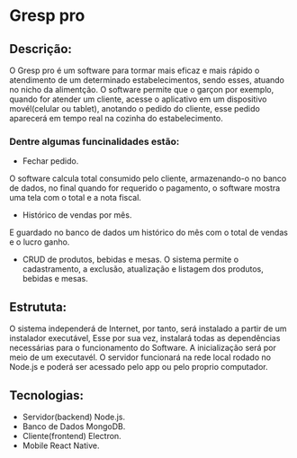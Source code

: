 # Gresp pro
  
## Descrição:

O Gresp pro é um software para tormar mais eficaz e mais rápido o atendimento de um determinado estabelecimentos, sendo esses, atuando no nicho da alimentção. O software permite que o garçon por exemplo, quando for atender um cliente, acesse o aplicativo em um dispositivo movél(celular ou tablet), anotando o pedido do cliente, esse pedido aparecerá em tempo real na cozinha do estabelecimento.

### Dentre algumas funcinalidades estão: 

-  Fechar pedido.

O software calcula total consumido pelo cliente, armazenando-o no banco de dados, no final quando for requerido o pagamento, o software mostra uma tela com o total e a nota fiscal.

- Histórico de vendas por mês.

E guardado no banco de dados um histórico do mês com o total de vendas e o lucro ganho.

- CRUD de produtos, bebidas e mesas.
 O sistema permite o cadastramento, a exclusão, atualização e listagem dos produtos, bebidas e mesas.

## Estrututa:
O sistema independerá de Internet, por tanto, será instalado a partir de um instalador executável, Esse por sua vez, instalará todas as dependências necessárias para o funcionamento do Software. A inicialização será por meio de um executavél. O servidor funcionará na rede local rodado no Node.js e poderá ser acessado pelo app ou pelo proprio computador.

## Tecnologias:
- Servidor(backend) Node.js.
- Banco de Dados MongoDB.
- Cliente(frontend) Electron.
- Mobile React Native.






